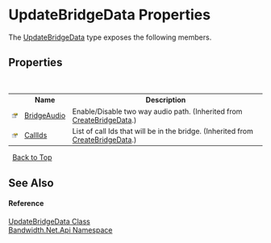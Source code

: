 ﻿# UpdateBridgeData Properties
 

The <a href ="T_Bandwidth_Net_Api_UpdateBridgeData.md">UpdateBridgeData</a> type exposes the following members.


## Properties
&nbsp;<table><tr><th></th><th>Name</th><th>Description</th></tr><tr><td>![Public property](media/pubproperty.gif "Public property")</td><td><a href ="P_Bandwidth_Net_Api_CreateBridgeData_BridgeAudio.md">BridgeAudio</a></td><td>
Enable/Disable two way audio path.
 (Inherited from <a href ="T_Bandwidth_Net_Api_CreateBridgeData.md">CreateBridgeData</a>.)</td></tr><tr><td>![Public property](media/pubproperty.gif "Public property")</td><td><a href ="P_Bandwidth_Net_Api_CreateBridgeData_CallIds.md">CallIds</a></td><td>
List of call Ids that will be in the bridge.
 (Inherited from <a href ="T_Bandwidth_Net_Api_CreateBridgeData.md">CreateBridgeData</a>.)</td></tr></table>&nbsp;
<a href="#updatebridgedata-properties">Back to Top</a>

## See Also


#### Reference
<a href ="T_Bandwidth_Net_Api_UpdateBridgeData.md">UpdateBridgeData Class</a><br /><a href ="N_Bandwidth_Net_Api.md">Bandwidth.Net.Api Namespace</a><br />